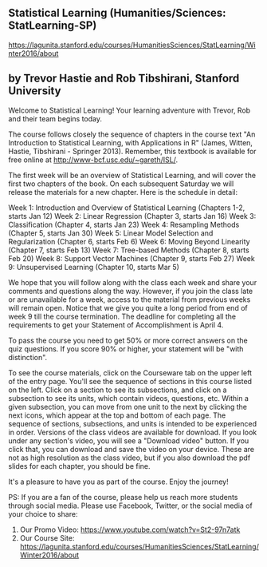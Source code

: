 ## Statistical Learning (Humanities/Sciences: StatLearning-SP) 
https://lagunita.stanford.edu/courses/HumanitiesSciences/StatLearning/Winter2016/about

## by Trevor Hastie and Rob Tibshirani, Stanford University
Welcome to Statistical Learning!
Your learning adventure with Trevor, Rob and their team begins today.

The course follows closely the sequence of chapters in the course text 
"An Introduction to Statistical Learning, with Applications in R" (James, Witten, Hastie, Tibshirani - Springer 2013). 
Remember, this textbook is available for free online at http://www-bcf.usc.edu/~gareth/ISL/.

The first week will be an overview of Statistical Learning, and will cover the first two chapters of the book. On each subsequent Saturday we will release the materials for a new chapter. Here is the schedule in detail:

Week 1: Introduction and Overview of Statistical Learning (Chapters 1-2, starts Jan 12)
Week 2: Linear Regression (Chapter 3, starts Jan 16)
Week 3: Classification (Chapter 4, starts Jan 23)
Week 4: Resampling Methods (Chapter 5, starts Jan 30)
Week 5: Linear Model Selection and Regularization (Chapter 6, starts Feb 6)
Week 6: Moving Beyond Linearity (Chapter 7, starts Feb 13)
Week 7: Tree-based Methods (Chapter 8, starts Feb 20)
Week 8: Support Vector Machines (Chapter 9, starts Feb 27)
Week 9: Unsupervised Learning (Chapter 10, starts Mar 5)

We hope that you will follow along with the class each week and share your comments and questions along the way. However, if you join the class late or are unavailable for a week, access to the material from previous weeks will remain open. Notice that we give you quite a long period from end of week 9 till the course termination. The deadline for completing all the requirements to get your Statement of Accomplishment is April 4.

To pass the course you need to get 50% or more correct answers on the quiz questions. If you score 90% or higher, your statement will be "with distinction".

To see the course materials, click on the Courseware tab on the upper left of the entry page. You'll see the sequence of sections in this course listed on the left. Click on a section to see its subsections, and click on a subsection to see its units, which contain videos, questions, etc. Within a given subsection, you can move from one unit to the next by clicking the next icons, which appear at the top and bottom of each page. The sequence of sections, subsections, and units is intended to be experienced in order.
Versions of the class videos are available for download. If you look under any section's video, you will see a "Download video" button. If you click that, you can download and save the video on your device. These are not as high resolution as the class video, but if you also download the pdf slides for each chapter, you should be fine.

It's a pleasure to have you as part of the course. Enjoy the journey!

PS: If you are a fan of the course, please help us reach more students through social media. Please use Facebook, Twitter, or the social media of your choice to share:

1)	Our Promo Video: https://www.youtube.com/watch?v=St2-97n7atk  
2)  Our Course Site: https://lagunita.stanford.edu/courses/HumanitiesSciences/StatLearning/Winter2016/about   
